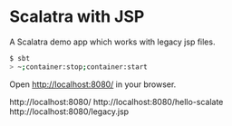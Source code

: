 # Scalatra with JSP #

A Scalatra demo app which works with legacy jsp files.

```sh
$ sbt
> ~;container:stop;container:start
```

Open [http://localhost:8080/](http://localhost:8080/) in your browser.

http://localhost:8080/
http://localhost:8080/hello-scalate
http://localhost:8080/legacy.jsp


